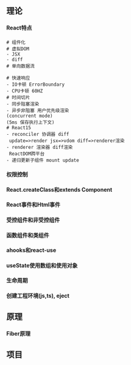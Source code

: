 ## 理论

#### React特点

```shell
# 组件化
# 虚拟DOM
- JSX
- diff
# 单向数据流
```

```shell
# 快速响应
- IO卡顿 ErrorBoundary
- CPU卡顿 60HZ
# 时间切片
- 同步阻塞渲染
- 异步非阻塞 用户优先级渲染
(concurrent mode)
(5ms 保存执行上下文)
# React15
- reconciler 协调器 diff
 update=>render jsx=>vdom diff=>renderer渲染
- renderer 渲染器 diff渲染
 ReactDOM跨平台
- 递归更新子组件 mount update
```

#### 权限控制

#### React.createClass和extends Component

#### React事件和Html事件

#### 受控组件和非受控组件

#### 函数组件和类组件

#### ahooks和react-use

#### useState使用数组和使用对象

#### 生命周期

#### 创建工程环境(js,ts), eject

## 原理

#### Fiber原理

## 项目